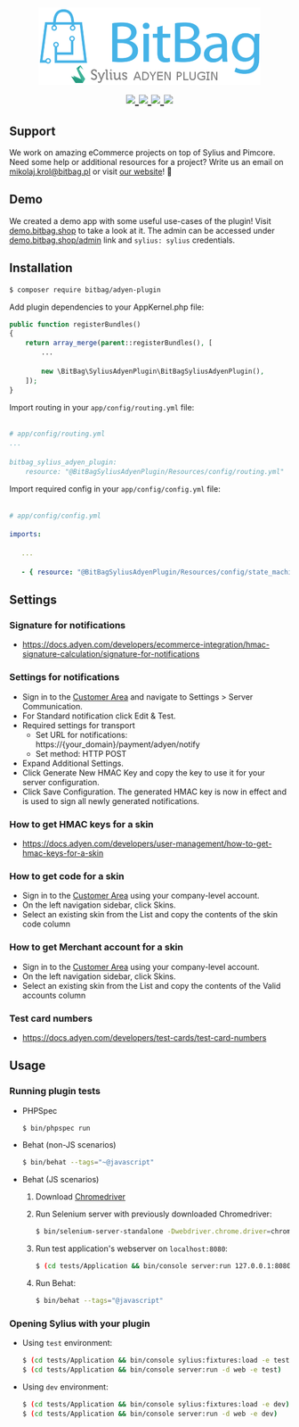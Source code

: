 <h1 align="center">
    <a href="http://bitbag.shop" target="_blank">
        <img src="https://raw.githubusercontent.com/bitbager/BitBagCommerceAssets/master/SyliusAdyenPlugin.png" />
    </a>
    <br />
    <a href="https://packagist.org/packages/bitbag/adyen-plugin" title="License" target="_blank">
        <img src="https://img.shields.io/packagist/l/bitbag/adyen-plugin.svg" />
    </a>
    <a href="https://packagist.org/packages/bitbag/adyen-plugin" title="Version" target="_blank">
        <img src="https://img.shields.io/packagist/v/bitbag/adyen-plugin.svg" />
    </a>
    <a href="http://travis-ci.org/BitBagCommerce/SyliusAdyenPlugin" title="Build status" target="_blank">
        <img src="https://img.shields.io/travis/BitBagCommerce/SyliusAdyenPlugin/master.svg" />
    </a>
    <a href="https://packagist.org/packages/bitbag/adyen-plugin" title="Total Downloads" target="_blank">
        <img src="https://poser.pugx.org/bitbag/adyen-plugin/downloads" />
    </a>
</h1>

## Support

We work on amazing eCommerce projects on top of Sylius and Pimcore. Need some help or additional resources for a project?
Write us an email on mikolaj.krol@bitbag.pl or visit [our website](https://bitbag.shop/)! :rocket:

## Demo

We created a demo app with some useful use-cases of the plugin! Visit [demo.bitbag.shop](https://demo.bitbag.shop) to take a look at it. 
The admin can be accessed under [demo.bitbag.shop/admin](https://demo.bitbag.shop/admin) link and `sylius: sylius` credentials.

## Installation

```bash
$ composer require bitbag/adyen-plugin
```
    
Add plugin dependencies to your AppKernel.php file:
```php
public function registerBundles()
{
    return array_merge(parent::registerBundles(), [
        ...
        
        new \BitBag\SyliusAdyenPlugin\BitBagSyliusAdyenPlugin(),
    ]);
}
```

Import routing in your `app/config/routing.yml` file:

```yaml

# app/config/routing.yml
...

bitbag_sylius_adyen_plugin:
    resource: "@BitBagSyliusAdyenPlugin/Resources/config/routing.yml"
```

Import required config in your `app/config/config.yml` file:

```yaml

# app/config/config.yml

imports:

   ...
   
   - { resource: "@BitBagSyliusAdyenPlugin/Resources/config/state_machine.yml" }
```

## Settings

### Signature for notifications

- https://docs.adyen.com/developers/ecommerce-integration/hmac-signature-calculation/signature-for-notifications

### Settings for notifications

- Sign in to the [Customer Area](https://ca-test.adyen.com/) and navigate to Settings > Server Communication.
- For Standard notification click Edit & Test.
- Required settings for transport
    - Set URL for notifications: https://{your_domain}/payment/adyen/notify
    - Set method: HTTP POST
- Expand Additional Settings.
- Click Generate New HMAC Key and copy the key to use it for your server configuration.
- Click Save Configuration. The generated HMAC key is now in effect and is used to sign all newly generated notifications.

### How to get HMAC keys for a skin

- https://docs.adyen.com/developers/user-management/how-to-get-hmac-keys-for-a-skin

### How to get code for a skin

- Sign in to the [Customer Area](https://ca-test.adyen.com/) using your company-level account.
- On the left navigation sidebar, click Skins.
- Select an existing skin from the List and copy the contents of the skin code column

### How to get Merchant account for a skin

- Sign in to the [Customer Area](https://ca-test.adyen.com/) using your company-level account.
- On the left navigation sidebar, click Skins.
- Select an existing skin from the List and copy the contents of the Valid accounts column

### Test card numbers

- https://docs.adyen.com/developers/test-cards/test-card-numbers

## Usage

### Running plugin tests

  - PHPSpec

    ```bash
    $ bin/phpspec run
    ```

  - Behat (non-JS scenarios)

    ```bash
    $ bin/behat --tags="~@javascript"
    ```

  - Behat (JS scenarios)
 
    1. Download [Chromedriver](https://sites.google.com/a/chromium.org/chromedriver/)
    
    2. Run Selenium server with previously downloaded Chromedriver:
    
        ```bash
        $ bin/selenium-server-standalone -Dwebdriver.chrome.driver=chromedriver
        ```
    3. Run test application's webserver on `localhost:8080`:
    
        ```bash
        $ (cd tests/Application && bin/console server:run 127.0.0.1:8080 -d web -e test)
        ```
    
    4. Run Behat:
    
        ```bash
        $ bin/behat --tags="@javascript"
        ```

### Opening Sylius with your plugin

- Using `test` environment:

    ```bash
    $ (cd tests/Application && bin/console sylius:fixtures:load -e test)
    $ (cd tests/Application && bin/console server:run -d web -e test)
    ```
    
- Using `dev` environment:

    ```bash
    $ (cd tests/Application && bin/console sylius:fixtures:load -e dev)
    $ (cd tests/Application && bin/console server:run -d web -e dev)
    ```
